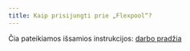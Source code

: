 ```yaml
---
title: Kaip prisijungti prie „Flexpool“?
---
```


Čia pateikiamos išsamios instrukcijos: [ darbo pradžia ](/get-started)
